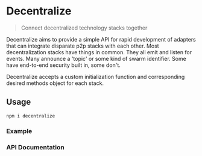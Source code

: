 # Decentralize
> Connect decentralized technology stacks together

Decentralize aims to provide a simple API for rapid development of adapters that can integrate disparate p2p stacks with each other. Most decentralization stacks have things in common. They all emit and listen for events. Many announce a 'topic' or some kind of swarm identifier. Some have end-to-end security built in, some don't.

Decentralize accepts a custom initialization function and corresponding desired methods object for each stack.

## Usage
`npm i decentralize`

### Example

### API Documentation
#### 

